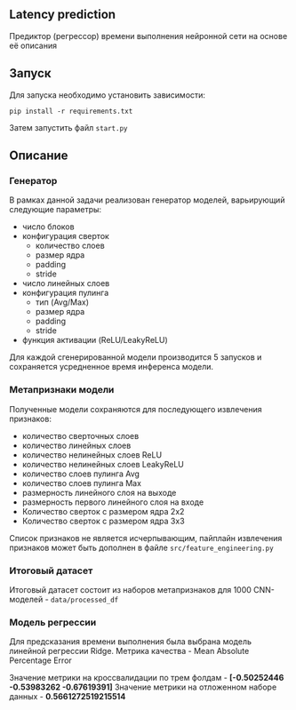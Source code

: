 ## Latency prediction

Предиктор (регрессор) времени выполнения нейронной сети на основе её описания

## Запуск

Для запуска необходимо установить зависимости:

`pip install -r requirements.txt`

Затем запустить файл `start.py`

## Описание

### Генератор

В рамках данной задачи реализован генератор моделей, варьирующий следующие параметры:
- число блоков
- конфигурация сверток
  - количество слоев 
  - размер ядра
  - padding 
  - stride
- число линейных слоев
- конфигурация пулинга
  - тип (Avg/Max)
  - размер ядра
  - padding 
  - stride
- функция активации (ReLU/LeakyReLU)

Для каждой сгенерированной модели производится 5 запусков и сохраняется усредненное время инференса модели.

### Метапризнаки модели

Полученные модели сохраняются для последующего извлечения признаков:

- количество сверточных слоев
- количество линейных слоев
- количество нелинейных слоев ReLU
- количество нелинейных слоев LeakyReLU
- количество слоев пулинга Avg
- количество слоев пулинга Max
- размерность линейного слоя на выходе
- размерность первого линейного слоя на входе
- Количество сверток с размером ядра 2х2
- Количество сверток с размером ядра 3х3

Список признаков не является исчерпывающим, пайплайн извлечения признаков может быть дополнен в файле `src/feature_engineering.py` 

### Итоговый датасет

Итоговый датасет состоит из наборов метапризнаков для 1000 CNN-моделей - `data/processed_df`

### Модель регрессии

Для предсказания времени выполнения была выбрана модель линейной регрессии Ridge.
Метрика качества - Mean Absolute Percentage Error

Значение метрики на кроссвалидации по трем фолдам - **[-0.50252446 -0.53983262 -0.67619391]**
Значение метрики на отложенном наборе данных - **0.5661272519215514**
